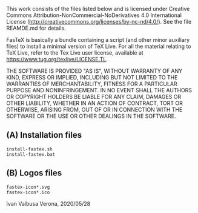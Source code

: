 This work consists of the files listed below and is licensed under 
Creative Commons Attribution-NonCommercial-NoDerivatives 4.0 International License 
(http://creativecommons.org/licenses/by-nc-nd/4.0/). See the file REAMDE.md for details.

FasTeX is basically a bundle containing a script (and other minor auxiliary files) 
to install a minimal version of TeX Live. For all the material relating to TeX Live, 
refer to the Tex Live user license, available at https://www.tug.org/texlive/LICENSE.TL. 

THE SOFTWARE IS PROVIDED "AS IS", WITHOUT WARRANTY OF ANY KIND, EXPRESS OR
IMPLIED, INCLUDING BUT NOT LIMITED TO THE WARRANTIES OF MERCHANTABILITY,
FITNESS FOR A PARTICULAR PURPOSE AND NONINFRINGEMENT. IN NO EVENT SHALL THE
AUTHORS OR COPYRIGHT HOLDERS BE LIABLE FOR ANY CLAIM, DAMAGES OR OTHER
LIABILITY, WHETHER IN AN ACTION OF CONTRACT, TORT OR OTHERWISE, ARISING FROM,
OUT OF OR IN CONNECTION WITH THE SOFTWARE OR THE USE OR OTHER DEALINGS IN THE
SOFTWARE.

(A) Installation files
----------------------
    install-fastex.sh
    install-fastex.bat

(B) Logos files
---------------------
    fastex-icon*.svg
    fastex-icon*.ico

Ivan Valbusa
Verona, 2020/05/28


